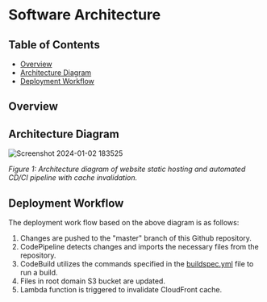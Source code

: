 # Software Architecture

## Table of Contents
- [Overview](#overview)
- [Architecture Diagram](#architecture-diagram)
- [Deployment Workflow](#deployment-workflow)

<a id="overview"></a>
## Overview

<a id="architecture-diagram"></a>
## Architecture Diagram

![Screenshot 2024-01-02 183525](https://github.com/ethanliu666/personal-website/assets/62630748/0f43fe7a-3956-4eb2-b88d-c6a28bf35f8e)

*Figure 1: Architecture diagram of website static hosting and automated CD/CI pipeline with cache invalidation.*

<a id="deployment-workflow"></a>
## Deployment Workflow
The deployment work flow based on the above diagram is as follows:
1. Changes are pushed to the "master" branch of this Github repository.
2. CodePipeline detects changes and imports the necessary files from the repository.
3. CodeBuild utilizes the commands specified in the [buildspec.yml](buildspec.yml) file to run a build.
4. Files in root domain S3 bucket are updated.
5. Lambda function is triggered to invalidate CloudFront cache. 
